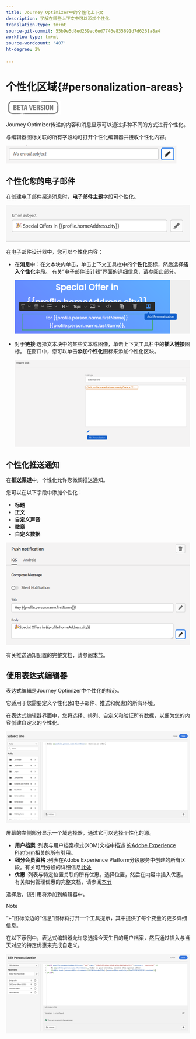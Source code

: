 ```yaml
---
title: Journey Optimizer中的个性化上下文
description: 了解在哪些上下文中可以添加个性化
translation-type: tm+mt
source-git-commit: 55b9e5d8ed259ec6ed7746e835691d7d6261a8a4
workflow-type: tm+mt
source-wordcount: '407'
ht-degree: 2%

---
```


# 个性化区域{#personalization-areas}

![](../assets/do-not-localize/badge.png)

Journey Optimizer传递的内容和消息显示可以通过多种不同的方式进行个性化。

与编辑器图标关联的所有字段均可打开个性化编辑器并接收个性化内容。

![](assets/perso_icon.png)

## 个性化您的电子邮件

在创建电子邮件渠道消息时，**电子邮件主题**&#x200B;字段可个性化。

![](assets/perso_subject.png)

在电子邮件设计器中，您可以个性化内容：

* 在&#x200B;**消息**&#x200B;中：在文本块内单击，单击上下文工具栏中的&#x200B;**个性化**&#x200B;图标，然后选择&#x200B;**插入个性化**&#x200B;字段。 有关“电子邮件设计器”界面的详细信息，请参阅此[部分](../design-emails.md)。

   ![](assets/perso_insert.png)

* 对于&#x200B;**链接**:选择文本块中的某些文本或图像，单击上下文工具栏中的&#x200B;**插入链接**&#x200B;图标。 在窗口中，您可以单击&#x200B;**添加个性化**&#x200B;图标来添加个性化区块。

   ![](assets/perso_link.png)

## 个性化推送通知

在&#x200B;**推送渠道**&#x200B;中，个性化允许您微调推送通知。

您可以在以下字段中添加个性化：

* **标题**
* **正文**
* **自定义声音**
* **徽章**
* **自定义数据**

![](assets/perso_push.png)

有关推送通知配置的完整文档，请参阅[本节](../configure-push.md)。


## 使用表达式编辑器

表达式编辑是Journey Optimizer中个性化的核心。

它适用于您需要定义个性化(如电子邮件、推送和优惠)的所有环境。

在表达式编辑器界面中，您将选择、排列、自定义和验证所有数据，以便为您的内容创建自定义的个性化。

![](assets/perso_ee1.png)

屏幕的左侧部分显示一个域选择器，通过它可以选择个性化的源。

* **用户档案** :列表与用户档案模式(XDM)文档中描述 [的Adobe Experience Platform相关的所有引用](https://experienceleague.adobe.com/docs/experience-platform/xdm/home.html?lang=zh-Hans)。
* **细分会员资格** :列表在Adobe Experience Platform分段服务中创建的所有区段。有关可用分段的详细信息[此处](https://experienceleague.corp.adobe.com/docs/experience-platform/segmentation/home.html?lang=en)
* **优惠** :列表与特定位置关联的所有优惠。选择位置，然后在内容中插入优惠。 有关如何管理优惠的完整文档，请参阅[本节](https://experienceleague.corp.adobe.com/docs/customer-journey-management/using/create-messages/deliver-personalized-offers.html?lang=en#about-offer-decisioning)

选择后，该引用将添加到编辑器中。

>[!NOTE]
>
>“+”图标旁边的“信息”图标将打开一个工具提示，其中提供了每个变量的更多详细信息。

在以下示例中，表达式编辑器允许您选择今天生日的用户档案，然后通过插入与当天对应的特定优惠来完成自定义。

![](assets/perso_ee2.png)




